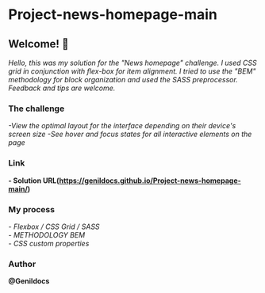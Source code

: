 # Project-news-homepage-main

## Welcome! 👋

<i>Hello, this was my solution for the "News homepage" challenge. I used CSS grid in conjunction with flex-box for item alignment. I tried to use the "BEM" methodology for block organization and used the SASS preprocessor. Feedback and tips are welcome.</i>
<br>

### The challenge

<i>-View the optimal layout for the interface depending on their device's screen size
   -See hover and focus states for all interactive elements on the page</i>

### Link
<b>- Solution URL(https://genildocs.github.io/Project-news-homepage-main/) </b>

### My process

<i>- Flexbox / CSS Grid / SASS</i><br>
<i>- METHODOLOGY BEM</i><br>
<i>- CSS custom properties</i>

### Author
<b> @Genildocs </b>